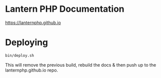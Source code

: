 # Lantern PHP Documentation

https://lanternphp.github.io

# Deploying

```bash
bin/deploy.sh
```

This will remove the previous build, rebuild the docs & then push up to the lanternphp.github.io repo. 